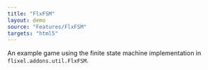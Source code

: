 ```yaml
---
title: "FlxFSM"
layout: demo
source: "Features/FlxFSM"
targets: "html5"
---
```


An example game using the finite state machine implementation in `flixel.addons.util.FlxFSM`.
